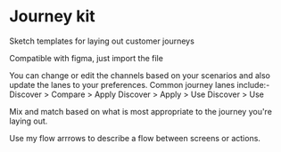 # Journey kit
Sketch templates for laying out customer journeys



Compatible with figma, just import the file

You can change or edit the channels based on your scenarios and also update the lanes to your preferences. Common journey lanes include:-
Discover > Compare > Apply
Discover > Apply > Use
Discover > Use

Mix and match based on what is most appropriate to the journey you're laying out.

Use my flow arrrows to describe a flow between screens or actions.
